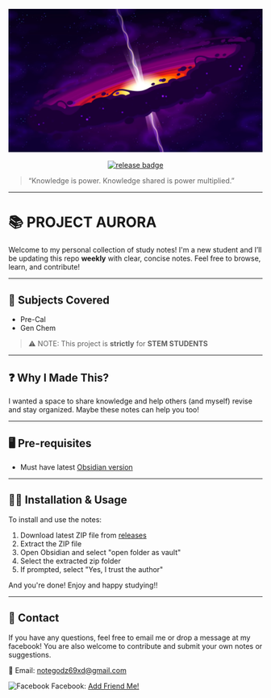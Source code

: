 ![Quasar](https://github.com/winryl1/PROJECT-AURORA/blob/LANDING-PAGE/res/Quasar.jpg?raw=true)

<p align="center">
  <a href="https://github.com/winryl1/PROJECT-AURORA/releases">
    <img src="https://img.shields.io/github/v/release/winryl1/PROJECT-AURORA?label=Latest%20Release" alt="release badge">
  </a>
</p>

> “Knowledge is power. Knowledge shared is power multiplied.” 

---
# 📚 PROJECT AURORA

Welcome to my personal collection of study notes! I'm a new student and I’ll be updating this repo **weekly** with clear, concise notes. Feel free to browse, learn, and contribute!


---

## 🔖 Subjects Covered
- Pre-Cal
- Gen Chem

> ⚠️ NOTE: This project is **strictly** for **STEM STUDENTS**

---

## ❓ Why I Made This?

I wanted a space to share knowledge and help others (and myself) revise and stay organized. Maybe these notes can help you too!

---

## 🖥️ Pre-requisites
- Must have latest [Obsidian version](https://obsidian.md/)

---

## ✍🏻 Installation & Usage
To install and use the notes:
1. Download latest ZIP file from [releases](https://github.com/winryl1/PROJECT-AURORA/releases)
2. Extract the ZIP file
3. Open Obsidian and select "open folder as vault"
4. Select the extracted zip folder
5. If prompted, select "Yes, I trust the author"

And you're done! Enjoy and happy studying!!

---
## 🤝 Contact
If you have any questions, feel free to email me or drop a message at my facebook! You are also welcome to contribute and submit your own notes or suggestions.

📧 Email: notegodz69xd@gmail.com

 <img src="https://upload.wikimedia.org/wikipedia/commons/5/51/Facebook_f_logo_%282019%29.svg" alt="Facebook" width="17" />  Facebook: <a href="https://www.facebook.com/kristof.troy.tagab">Add Friend Me!</a>




